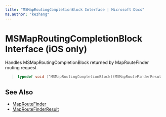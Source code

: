 ```yaml
---
title: "MSMapRoutingCompletionBlock Interface | Microsoft Docs"
ms.author: "kezhang"
---
```


# MSMapRoutingCompletionBlock Interface (iOS only)

Handles MSMapRoutingCompletionBlock returned by MapRouteFinder routing request.

>```objectivec
>typedef void (^MSMapRoutingCompletionBlock)(MSMapRouteFinderResult* _Nullable result, NSString* status);
>```

## See Also

* [MapRouteFinder](../MapRouteFinder-class.md)
* [MapRouteFinderResult](../MapRouteFinderResult-class.md)
